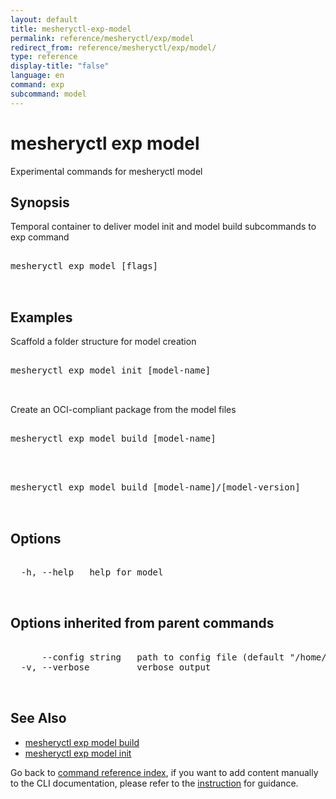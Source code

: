 ```yaml
---
layout: default
title: mesheryctl-exp-model
permalink: reference/mesheryctl/exp/model
redirect_from: reference/mesheryctl/exp/model/
type: reference
display-title: "false"
language: en
command: exp
subcommand: model
---
```


# mesheryctl exp model

Experimental commands for mesheryctl model

## Synopsis

Temporal container to deliver model init and model build subcommands to exp command
<pre class='codeblock-pre'>
<div class='codeblock'>
mesheryctl exp model [flags]

</div>
</pre> 

## Examples

Scaffold a folder structure for model creation
<pre class='codeblock-pre'>
<div class='codeblock'>
mesheryctl exp model init [model-name]

</div>
</pre> 

Create an OCI-compliant package from the model files
<pre class='codeblock-pre'>
<div class='codeblock'>
mesheryctl exp model build [model-name]

</div>
</pre> 

<pre class='codeblock-pre'>
<div class='codeblock'>
mesheryctl exp model build [model-name]/[model-version]

</div>
</pre> 

## Options

<pre class='codeblock-pre'>
<div class='codeblock'>
  -h, --help   help for model

</div>
</pre>

## Options inherited from parent commands

<pre class='codeblock-pre'>
<div class='codeblock'>
      --config string   path to config file (default "/home/runner/.meshery/config.yaml")
  -v, --verbose         verbose output

</div>
</pre>

## See Also

* [mesheryctl exp model build](/reference/mesheryctl/exp/model/build)
* [mesheryctl exp model init](/reference/mesheryctl/exp/model/init)

Go back to [command reference index](/reference/mesheryctl/), if you want to add content manually to the CLI documentation, please refer to the [instruction](/project/contributing/contributing-cli#preserving-manually-added-documentation) for guidance.
